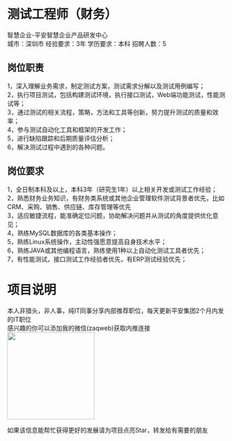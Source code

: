 # 测试工程师（财务）
智慧企业-平安智慧企业产品研发中心  
城市：深圳市 经验要求：3年 学历要求：本科  招聘人数：5

## 岗位职责
1，深入理解业务需求，制定测试方案，测试需求分解以及测试用例编写；   
2，执行项目测试，包括构建测试环境，执行接口测试，Web端功能测试，性能测试等；   
3，通过测试的相关流程，策略，方法和工具等创新，努力提升测试的质量和效率；   
4，参与测试自动化工具和框架的开发工作；   
5，进行缺陷跟踪和后期质量评估分析；   
6，解决测试过程中遇到的各种问题。

## 岗位要求
1，全日制本科及以上，本科3年（研究生1年）以上相关开发或测试工作经验；   
2，熟悉财务业务知识，有财务类系统或其他企业管理软件测试背景者优先，比如CRM、采购、销售、供应链、库存管理等优先   
3，适应敏捷流程，能准确定位问题，协助解决问题并从测试的角度提供优化意见；   
4，熟练MySQL数据库的各类基本操作；   
5，熟练Linux系统操作，主动性强愿意提高自身技术水平；   
6，熟练JAVA或其他编程语言，熟练使用1种以上自动化测试工具者优先；   
7，有性能测试，接口测试工作经验者优先，有ERP测试经验优先；

# 项目说明

本人非猎头，非人事，纯IT同事分享内部推荐职位，每天更新平安集团2个月内发的IT职位  
感兴趣的你可以添加我的微信(zaqweb)获取内推连接  
<img src="https://github.com/zaqweb/PA-IT-JOBS/blob/master/WechatICode.jpeg"  height="200" width="200">

如果该信息能帮忙获得更好的发展请为项目点亮Star，转发给有需要的朋友




